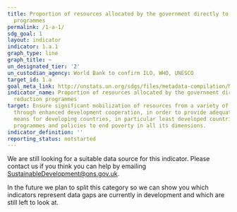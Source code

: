 ```yaml
---
title: Proportion of resources allocated by the government directly to poverty reduction
  programmes
permalink: /1-a-1/
sdg_goal: 1
layout: indicator
indicator: 1.a.1
graph_type: line
graph_title: ~
un_designated_tier: '2'
un_custodian_agency: World Bank to confirm ILO, WHO, UNESCO
target_id: 1.a
goal_meta_link: http://unstats.un.org/sdgs/files/metadata-compilation/Metadata-Goal-1.pdf
indicator_name: Proportion of resources allocated by the government directly to poverty
  reduction programmes
target: Ensure significant mobilization of resources from a variety of sources, including
  through enhanced development cooperation, in order to provide adequate and predictable
  means for developing countries, in particular least developed countries, to implement
  programmes and policies to end poverty in all its dimensions.
indicator_definition: ''
reporting_status: notstarted
---
```


We are still looking for a suitable data source for this indicator. Please contact us if you think you can help by emailing <a href="mailto:SustainableDevelopment@ons.gov.uk">SustainableDevelopment@ons.gov.uk</a>.

In the future we plan to split this category so we can show you which indicators represent data gaps are currently in development and which are still left to look at.
